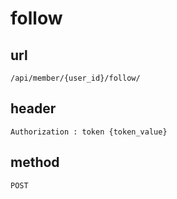 # follow

## url
`/api/member/{user_id}/follow/`

## header
`Authorization : token {token_value}`

## method 
`POST`


